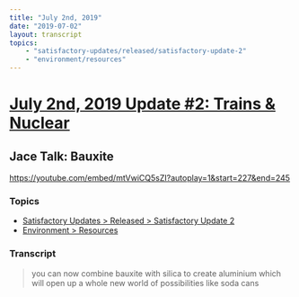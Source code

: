 ```yaml
---
title: "July 2nd, 2019"
date: "2019-07-02"
layout: transcript
topics: 
    - "satisfactory-updates/released/satisfactory-update-2"
    - "environment/resources"
---
```

# [July 2nd, 2019 Update #2: Trains & Nuclear](../2019-07-02.md)
## Jace Talk: Bauxite
https://youtube.com/embed/mtVwiCQ5sZI?autoplay=1&start=227&end=245
### Topics
* [Satisfactory Updates > Released > Satisfactory Update 2](../topics/satisfactory-updates/released/satisfactory-update-2.md)
* [Environment > Resources](../topics/environment/resources.md)

### Transcript

> you can now combine bauxite with silica
> to create aluminium which will open up a
> whole new world of possibilities like
> soda cans
